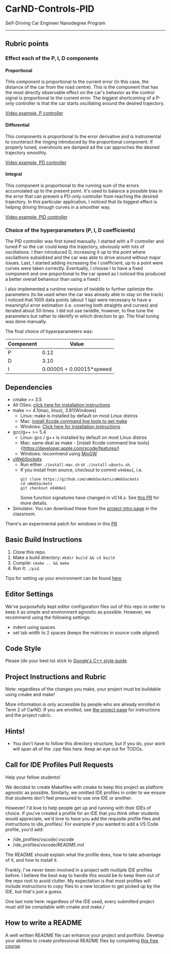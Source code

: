# CarND-Controls-PID
Self-Driving Car Engineer Nanodegree Program

---

## Rubric points

### Effect each of the P, I, D components

#### Proportional
THis component is proportional to the current error (in this case, the distance of the car from the road centre). This is the component that has the most directly observable effect on the car's behavior as the control signal is proportional to the current error. The biggest shortcoming of a P-only controller is that the car starts oscillating around the desired trajectory.

[Video example, P controller](videos/p.mp4)

#### Differential
This components is proportional to the error derivative and is instrumental to counteract the ringing introduced by the proportional component. If properly tuned, overshoots are damped ad the car approches the desired trajectory smoothly.

[Video example, PD controller](videos/pd.mp4)

#### Integral
This component is proportional to the running sum of the errors accumulated up to the present point. It's used to balance a possible bias in the error that can prevent a PD-only controller from reaching the desired trajectory. In this particular application, I noticed that its biggest effect is helping driving through curves in a smoother way.

[Video example, PID controller](videos/pid.mp4)

### Choice of the hyperparameters (P, I, D coefficients)
The PID controller was first tuned manually. I started with a P controller and tuned P so the car could keep the trajectory, obviously with lots of oscillations. I then introduced D, increasing it up to the point where oscilaltions subsidized and the car was able to drive around without major issues. Last, I started adding increasing the I coefficient, up to a point were curves were taken correctly. Eventually, I choose I to have a fixed component and one proportional to the car speed as I noticed this produced a better overall behaviour than using a fixed I.

I also implemented a runtime version of twiddle to further optimize the parameters (to be used when the car was already able to stay on the track). I noticed that 1000 data points (about 1 lap) were necessary to have a meaningful error estimation (i.e. covering both straights and curves) and iterated about 50 times.
I did not use twiddle, however, to fine tune the parameters but rather to identify in which direction to go. The final tuning was done manually.

The final choice of hyperparameters was:

| Component | Value                    |
|-----------|--------------------------|
| P         | 0.12                     |
| D         | 3.10                     |
| I         | 0.00005 + 0.00015*speeed |

## Dependencies

* cmake >= 3.5
 * All OSes: [click here for installation instructions](https://cmake.org/install/)
* make >= 4.1(mac, linux), 3.81(Windows)
  * Linux: make is installed by default on most Linux distros
  * Mac: [install Xcode command line tools to get make](https://developer.apple.com/xcode/features/)
  * Windows: [Click here for installation instructions](http://gnuwin32.sourceforge.net/packages/make.htm)
* gcc/g++ >= 5.4
  * Linux: gcc / g++ is installed by default on most Linux distros
  * Mac: same deal as make - [install Xcode command line tools]((https://developer.apple.com/xcode/features/)
  * Windows: recommend using [MinGW](http://www.mingw.org/)
* [uWebSockets](https://github.com/uWebSockets/uWebSockets)
  * Run either `./install-mac.sh` or `./install-ubuntu.sh`.
  * If you install from source, checkout to commit `e94b6e1`, i.e.
    ```
    git clone https://github.com/uWebSockets/uWebSockets 
    cd uWebSockets
    git checkout e94b6e1
    ```
    Some function signatures have changed in v0.14.x. See [this PR](https://github.com/udacity/CarND-MPC-Project/pull/3) for more details.
* Simulator. You can download these from the [project intro page](https://github.com/udacity/self-driving-car-sim/releases) in the classroom.

There's an experimental patch for windows in this [PR](https://github.com/udacity/CarND-PID-Control-Project/pull/3)

## Basic Build Instructions

1. Clone this repo.
2. Make a build directory: `mkdir build && cd build`
3. Compile: `cmake .. && make`
4. Run it: `./pid`. 

Tips for setting up your environment can be found [here](https://classroom.udacity.com/nanodegrees/nd013/parts/40f38239-66b6-46ec-ae68-03afd8a601c8/modules/0949fca6-b379-42af-a919-ee50aa304e6a/lessons/f758c44c-5e40-4e01-93b5-1a82aa4e044f/concepts/23d376c7-0195-4276-bdf0-e02f1f3c665d)

## Editor Settings

We've purposefully kept editor configuration files out of this repo in order to
keep it as simple and environment agnostic as possible. However, we recommend
using the following settings:

* indent using spaces
* set tab width to 2 spaces (keeps the matrices in source code aligned)

## Code Style

Please (do your best to) stick to [Google's C++ style guide](https://google.github.io/styleguide/cppguide.html).

## Project Instructions and Rubric

Note: regardless of the changes you make, your project must be buildable using
cmake and make!

More information is only accessible by people who are already enrolled in Term 2
of CarND. If you are enrolled, see [the project page](https://classroom.udacity.com/nanodegrees/nd013/parts/40f38239-66b6-46ec-ae68-03afd8a601c8/modules/f1820894-8322-4bb3-81aa-b26b3c6dcbaf/lessons/e8235395-22dd-4b87-88e0-d108c5e5bbf4/concepts/6a4d8d42-6a04-4aa6-b284-1697c0fd6562)
for instructions and the project rubric.

## Hints!

* You don't have to follow this directory structure, but if you do, your work
  will span all of the .cpp files here. Keep an eye out for TODOs.

## Call for IDE Profiles Pull Requests

Help your fellow students!

We decided to create Makefiles with cmake to keep this project as platform
agnostic as possible. Similarly, we omitted IDE profiles in order to we ensure
that students don't feel pressured to use one IDE or another.

However! I'd love to help people get up and running with their IDEs of choice.
If you've created a profile for an IDE that you think other students would
appreciate, we'd love to have you add the requisite profile files and
instructions to ide_profiles/. For example if you wanted to add a VS Code
profile, you'd add:

* /ide_profiles/vscode/.vscode
* /ide_profiles/vscode/README.md

The README should explain what the profile does, how to take advantage of it,
and how to install it.

Frankly, I've never been involved in a project with multiple IDE profiles
before. I believe the best way to handle this would be to keep them out of the
repo root to avoid clutter. My expectation is that most profiles will include
instructions to copy files to a new location to get picked up by the IDE, but
that's just a guess.

One last note here: regardless of the IDE used, every submitted project must
still be compilable with cmake and make./

## How to write a README
A well written README file can enhance your project and portfolio.  Develop your abilities to create professional README files by completing [this free course](https://www.udacity.com/course/writing-readmes--ud777).

